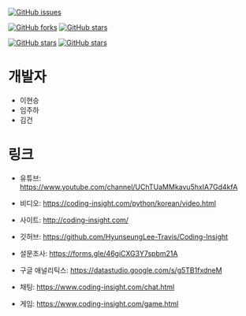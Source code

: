 <a href="https://github.com/HyunseungLee-Travis/Coding-Insight/issues"><img alt="GitHub issues" src="https://img.shields.io/github/issues/HyunseungLee-Travis/Coding-Insight"></a>

<a href="https://github.com/HyunseungLee-Travis/Coding-Insight/network"><img alt="GitHub forks" src="https://img.shields.io/github/forks/HyunseungLee-Travis/Coding-Insight"></a>
<a href="https://github.com/HyunseungLee-Travis/Coding-Insight/stargazers"><img alt="GitHub stars" src="https://img.shields.io/github/stars/HyunseungLee-Travis/Coding-Insight"></a>

<a href="https://github.com/HyunseungLee-Travis/Coding-Insight/stargazers"><img alt="GitHub stars" src="
https://img.shields.io/badge/Programming%20Languages-C%2C%20C%2B%2B%2C%20Python-red"></a>
<a href="https://github.com/HyunseungLee-Travis/Coding-Insight/stargazers"><img alt="GitHub stars" src="
https://img.shields.io/badge/Languages-English%2C%20Korean-red"></a>

# 개발자

- 이현승
- 임주하
- 김건

# 링크

- 유튜브: https://www.youtube.com/channel/UChTUaMMkavu5hxIA7Gd4kfA

- 비디오: https://coding-insight.com/python/korean/video.html

- 사이트: http://coding-insight.com/

- 깃허브: https://github.com/HyunseungLee-Travis/Coding-Insight

- 설문조사: https://forms.gle/46giCXG3Y7spbm21A

- 구글 애널리틱스: https://datastudio.google.com/s/g5TB1fxdneM

- 채팅: https://www.coding-insight.com/chat.html

- 게임: https://www.coding-insight.com/game.html
